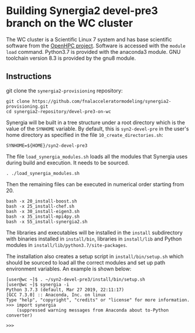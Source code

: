 # Building Synergia2 devel-pre3 branch on the WC cluster

The WC cluster is a Scientific Linux 7 system and has base scientific software from the
[OpenHPC project](http://openhpc.community).
Software is accessed with the `module load` command.
Python3.7 is provided with the anaconda3 module.
GNU toolchain version 8.3 is provided by the gnu8 module.

## Instructions
git clone the `synergia2-provisioning` repository:
```
git clone https://github.com/fnalacceleratormodeling/synergia2-provisioning.git
cd synergia2-repository/devel-pre3-on-wc
```
Synergia will be built in a tree structure under a root directory which is the value of the
`SYNHOME` variable.
By default, this is `syn2-devel-pre` in the user's home directory as specified in the file `10_create_directories.sh`:
```
SYNHOME=${HOME}/syn2-devel-pre3
```

The file `load_synergia_modules.sh` loads all the modules that Synergia uses during build and
execution.
It needs to be sourced.
```
. ./load_synergia_modules.sh
```
Then the remaining files can be executed in numerical order starting from 20.
```
bash -x 20_install-boost.sh
bash -x 25_install-chef.sh
bash -x 30_install-eigen3.sh
bash -x 35_install-mpi4py.sh
bash -x 55_install-synergia2.sh
```

The libraries and executables will be installed in the `install` subdirectory with binaries installed in `install/bin`, libraries in `install/lib` and Python modules in `install/lib/python3.7/site-packages`.

The installation also creates a setup script in `install/bin/setup.sh` which should be sourced to load all the correct modules and set up path environment variables.
An example is shown below:
```
[user@wc ~]$ . ~/syn2-devel-pre3/install/bin/setup.sh
[user@wc ~]$ synergia -i
Python 3.7.3 (default, Mar 27 2019, 22:11:17) 
[GCC 7.3.0] :: Anaconda, Inc. on linux
Type "help", "copyright", "credits" or "license" for more information.
>>> import synergia
    (suppressed warning messages from Anaconda about to-Python converter)

>>> 

```

